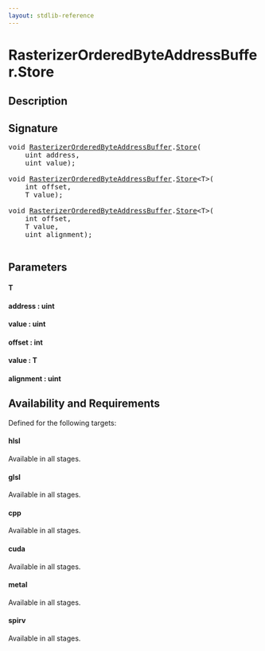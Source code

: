 ```yaml
---
layout: stdlib-reference
---
```


# RasterizerOrderedByteAddressBuffer\.Store

## Description





## Signature 

<pre>
<span class="code_keyword">void</span> <a href="/stdlib-reference/types/RasterizerOrderedByteAddressBuffer/index" class="code_type">RasterizerOrderedByteAddressBuffer</a>.<a href="/stdlib-reference/types/RasterizerOrderedByteAddressBuffer/Store">Store</a>(
    <span class="code_keyword">uint</span> <span class='code_param'>address</span>,
    <span class="code_keyword">uint</span> <span class='code_param'>value</span>);

<span class="code_keyword">void</span> <a href="/stdlib-reference/types/RasterizerOrderedByteAddressBuffer/index" class="code_type">RasterizerOrderedByteAddressBuffer</a>.<a href="/stdlib-reference/types/RasterizerOrderedByteAddressBuffer/Store">Store</a>&lt;T&gt;(
    <span class="code_keyword">int</span> <span class='code_param'>offset</span>,
    T <span class='code_param'>value</span>);

<span class="code_keyword">void</span> <a href="/stdlib-reference/types/RasterizerOrderedByteAddressBuffer/index" class="code_type">RasterizerOrderedByteAddressBuffer</a>.<a href="/stdlib-reference/types/RasterizerOrderedByteAddressBuffer/Store">Store</a>&lt;T&gt;(
    <span class="code_keyword">int</span> <span class='code_param'>offset</span>,
    T <span class='code_param'>value</span>,
    <span class="code_keyword">uint</span> <span class='code_param'>alignment</span>);

</pre>

## Parameters

#### T
#### address  : uint
#### value  : uint
#### offset  : int
#### value  : T
#### alignment  : uint

## Availability and Requirements

Defined for the following targets:

#### hlsl
Available in all stages.

#### glsl
Available in all stages.

#### cpp
Available in all stages.

#### cuda
Available in all stages.

#### metal
Available in all stages.

#### spirv
Available in all stages.



